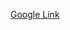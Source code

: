 [Google Link](https://docs.google.com/document/d/1xcO_dA5a84mJVNXS695byc20UEmlzKdA/edit?usp=drive_link&ouid=110047040606973610439&rtpof=true&sd=true)

